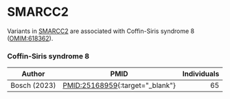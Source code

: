 # SMARCC2


Variants in  [SMARCC2](https://omim.org/entry/601734)
are associated with
Coffin-Siris syndrome 8 ([OMIM:618362](https://omim.org/entry/618362)).




### Coffin-Siris syndrome 8

| Author              |      PMID                                                 |  Individuals |
|---------------------|:---------------------------------------------------------:|-------------:|
| Bosch (2023) | [PMID:25168959](https://pubmed.ncbi.nlm.nih.gov/37551667/){:target="_blank"} | 65 |



